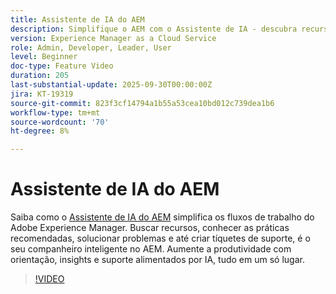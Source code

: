 ```yaml
---
title: Assistente de IA do AEM
description: Simplifique o AEM com o Assistente de IA - descubra recursos, práticas recomendadas e corrija problemas enquanto aumenta a produtividade com suporte alimentado por IA.
version: Experience Manager as a Cloud Service
role: Admin, Developer, Leader, User
level: Beginner
doc-type: Feature Video
duration: 205
last-substantial-update: 2025-09-30T00:00:00Z
jira: KT-19319
source-git-commit: 823f3cf14794a1b55a53cea10bd012c739dea1b6
workflow-type: tm+mt
source-wordcount: '70'
ht-degree: 8%

---
```



# Assistente de IA do AEM

Saiba como o [Assistente de IA do AEM](https://experienceleague.adobe.com/en/docs/experience-manager-cloud-service/content/ai-in-aem/ai-assistant/ai-assistant-in-aem#) simplifica os fluxos de trabalho do Adobe Experience Manager. Buscar recursos, conhecer as práticas recomendadas, solucionar problemas e até criar tíquetes de suporte, é o seu companheiro inteligente no AEM. Aumente a produtividade com orientação, insights e suporte alimentados por IA, tudo em um só lugar.

>[!VIDEO](https://video.tv.adobe.com/v/3475357/?learn=on&enablevpops)
